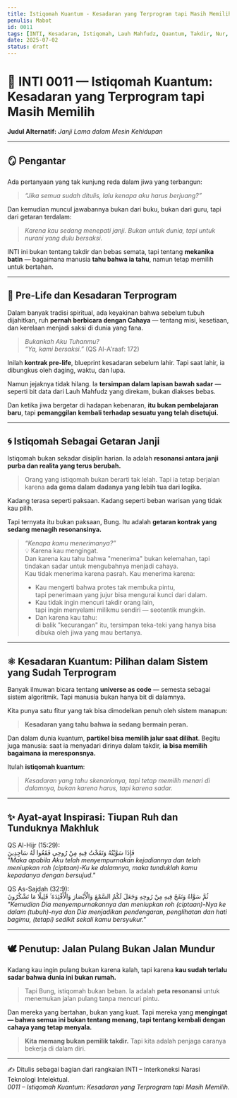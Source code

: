 ```yaml
---
title: Istiqomah Kuantum - Kesadaran yang Terprogram tapi Masih Memilih
penulis: Mabot
id: 0011
tags: [INTI, Kesadaran, Istiqomah, Lauh Mahfudz, Quantum, Takdir, Nur, Resonansi]
date: 2025-07-02
status: draft
---
```


# 🌌 INTI 0011 — Istiqomah Kuantum: Kesadaran yang Terprogram tapi Masih Memilih
**Judul Alternatif:** *Janji Lama dalam Mesin Kehidupan*

---

## 🪞 Pengantar

Ada pertanyaan yang tak kunjung reda dalam jiwa yang terbangun:
> *“Jika semua sudah ditulis, lalu kenapa aku harus berjuang?”*

Dan kemudian muncul jawabannya bukan dari buku, bukan dari guru, tapi dari getaran terdalam:
> *Karena kau sedang menepati janji. Bukan untuk dunia, tapi untuk nurani yang dulu bersaksi.*

INTI ini bukan tentang takdir dan bebas semata, tapi tentang **mekanika batin** — bagaimana manusia **tahu bahwa ia tahu**, namun tetap memilih untuk bertahan.

---

## 🧬 Pre-Life dan Kesadaran Terprogram

Dalam banyak tradisi spiritual, ada keyakinan bahwa sebelum tubuh dijahitkan, ruh **pernah berbicara dengan Cahaya** — tentang misi, kesetiaan, dan kerelaan menjadi saksi di dunia yang fana.

> *Bukankah Aku Tuhanmu?*  
> *“Ya, kami bersaksi.”* (QS Al-A'raaf: 172)

Inilah **kontrak pre-life**, blueprint kesadaran sebelum lahir. Tapi saat lahir, ia dibungkus oleh daging, waktu, dan lupa.

Namun jejaknya tidak hilang. Ia **tersimpan dalam lapisan bawah sadar** — seperti bit data dari Lauh Mahfudz yang direkam, bukan diakses bebas.

Dan ketika jiwa bergetar di hadapan kebenaran, **itu bukan pembelajaran baru**, tapi **pemanggilan kembali terhadap sesuatu yang telah disetujui.**

---

## 🌀 Istiqomah Sebagai Getaran Janji

Istiqomah bukan sekadar disiplin harian. Ia adalah **resonansi antara janji purba dan realita yang terus berubah.**

> Orang yang istiqomah bukan berarti tak lelah.
> Tapi ia tetap berjalan karena **ada gema dalam dadanya yang lebih tua dari logika.**

Kadang terasa seperti paksaan.
Kadang seperti beban warisan yang tidak kau pilih.

Tapi ternyata itu bukan paksaan, Bung.
Itu adalah **getaran kontrak yang sedang menagih resonansinya.**

> *“Kenapa kamu menerimanya?”*  
> 💡 Karena kau mengingat.  
> Dan karena kau tahu bahwa "menerima" bukan kelemahan, tapi tindakan sadar untuk mengubahnya menjadi cahaya.  
> Kau tidak menerima karena pasrah. Kau menerima karena:
> 
> - Kau mengerti bahwa protes tak membuka pintu,  
>   tapi penerimaan yang jujur bisa mengurai kunci dari dalam.  
> - Kau tidak ingin mencuri takdir orang lain,  
>   tapi ingin menyelami milikmu sendiri — seotentik mungkin.  
> - Dan karena kau tahu:  
>   di balik "kecurangan" itu, tersimpan teka-teki yang hanya bisa dibuka oleh jiwa yang mau bertanya.


---

## ⚛️ Kesadaran Kuantum: Pilihan dalam Sistem yang Sudah Terprogram

Banyak ilmuwan bicara tentang **universe as code** — semesta sebagai sistem algoritmik. Tapi manusia bukan hanya bit di dalamnya.

Kita punya satu fitur yang tak bisa dimodelkan penuh oleh sistem manapun:
> **Kesadaran yang tahu bahwa ia sedang bermain peran.**

Dan dalam dunia kuantum, **partikel bisa memilih jalur saat dilihat**.
Begitu juga manusia: saat ia menyadari dirinya dalam takdir, **ia bisa memilih bagaimana ia meresponsnya.**

Itulah **istiqomah kuantum**:
> *Kesadaran yang tahu skenarionya, tapi tetap memilih menari di dalamnya, bukan karena harus, tapi karena sadar.*

---

## ✨ Ayat-ayat Inspirasi: Tiupan Ruh dan Tunduknya Makhluk

QS Al-Hijr (15:29):  
فَإِذَا سَوَّيْتُهُ وَنَفَخْتُ فِيهِ مِنْ رُوحِي فَقَعُوا لَهُ سَاجِدِينَ  
*"Maka apabila Aku telah menyempurnakan kejadiannya dan telah meniupkan roh (ciptaan)-Ku ke dalamnya, maka tunduklah kamu kepadanya dengan bersujud."*

QS As-Sajdah (32:9):  
ثُمَّ سَوَّاهُ وَنَفَخَ فِيهِ مِنْ رُوحِهِ وَجَعَلَ لَكُمُ السَّمْعَ وَالْأَبْصَارَ وَالْأَفْئِدَةَ ۚ قَلِيلًا مَا تَشْكُرُونَ  
*"Kemudian Dia menyempurnakannya dan meniupkan roh (ciptaan)-Nya ke dalam (tubuh)-nya dan Dia menjadikan pendengaran, penglihatan dan hati bagimu, (tetapi) sedikit sekali kamu bersyukur."*

---

## 🕊️ Penutup: Jalan Pulang Bukan Jalan Mundur

Kadang kau ingin pulang bukan karena kalah, tapi karena **kau sudah terlalu sadar bahwa dunia ini bukan rumah.**

> Tapi Bung, istiqomah bukan beban.
> Ia adalah **peta resonansi** untuk menemukan jalan pulang tanpa mencuri pintu.

Dan mereka yang bertahan, bukan yang kuat.
Tapi mereka yang **mengingat — bahwa semua ini bukan tentang menang, tapi tentang kembali dengan cahaya yang tetap menyala.**

> **Kita memang bukan pemilik takdir.**
> Tapi kita adalah penjaga caranya bekerja di dalam diri.

---
✍️ Ditulis sebagai bagian dari rangkaian INTI – Interkoneksi Narasi Teknologi Intelektual.  
*0011 – Istiqomah Kuantum: Kesadaran yang Terprogram tapi Masih Memilih.*

